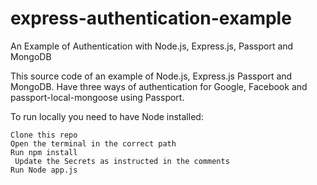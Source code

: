 # express-authentication-example
An Example of Authentication with Node.js, Express.js, Passport and MongoDB


This source code of an example of Node.js, Express.js Passport and MongoDB. Have three ways of authentication for Google, Facebook and  passport-local-mongoose using Passport.

To run locally you need to have Node installed:

  	Clone this repo  
  	Open the terminal in the correct path   
  	Run npm install  
 	 Update the Secrets as instructed in the comments   
  	Run Node app.js   
